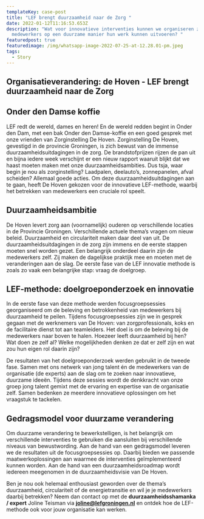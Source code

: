 ```yaml
---
templateKey: case-post
title: "LEF brengt duurzaamheid naar de Zorg "
date: 2022-01-12T11:16:53.653Z
description: "Wat voor innovatieve interventies kunnen we organiseren zodat onze
  medewerkers op een duurzame manier hun werk kunnen uitvoeren? "
featuredpost: true
featuredimage: /img/whatsapp-image-2022-07-25-at-12.28.01-pm.jpeg
tags:
  - Story
---
```

## Organisatieverandering: de Hoven - LEF brengt duurzaamheid naar de Zorg

## Onder den Damse koffie

LEF redt de wereld, dames en heren! En de wereld redden begint in Onder den Dam, met een bak Onder den Damse-koffie en een goed gesprek met onze vrienden van Zorginstelling De Hoven. Zorginstelling De Hoven, gevestigd in de provincie Groningen, is zich bewust van de immense duurzaamheidsuitdagingen in de zorg. De brandstofprijzen rijzen de pan uit en bijna iedere week verschijnt er een nieuw rapport waaruit blijkt dat we haast moeten maken met onze duurzaamheidsambities. Dus tsja, waar begin je nou als zorginstelling? Laadpalen, deelauto’s, zonnepanelen, afval scheiden? Allemaal goede acties. Om deze duurzaamheidsuitdagingen aan te gaan, heeft De Hoven gekozen voor de innovatieve LEF-methode, waarbij het betrekken van medewerkers een cruciale rol speelt.

## Duurzaamheidsambitie

De Hoven levert zorg aan (voornamelijk) ouderen op verschillende locaties in de Provincie Groningen. Verschillende actuele thema’s vragen om nieuw beleid. Duurzaamheid en circulariteit maken daar deel van uit. De duurzaamheidsuitdagingen in de zorg zijn immens en de eerste stappen moeten snel worden gezet. Een belangrijk onderdeel daarin zijn de medewerkers zelf. Zij maken de dagelijkse praktijk mee en moeten met de veranderingen aan de slag. De eerste fase van de LEF innovatie methode is zoals zo vaak een belangrijke stap: vraag de doelgroep. 

## LEF-methode: doelgroeponderzoek en innovatie

In de eerste fase van deze methode werden focusgroepsessies georganiseerd om de beleving en betrokkenheid van medewerkers bij duurzaamheid te peilen. Tijdens focusgroepsessies zijn we in gesprek gegaan met de werknemers van De Hoven: van zorgprofessionals, koks en de facilitaire dienst tot aan teamleiders. Het doel is om de beleving bij de medewerkers naar boven te halen. Hoezeer leeft duurzaamheid bij hen? Wat doen ze zelf al? Welke mogelijkheden denken ze dat er zelf zijn en wat zou hun eigen rol daarin zijn?

De resultaten van het doelgroeponderzoek werden gebruikt in de tweede fase. Samen met ons netwerk van jong talent én de medewerkers van de organisatie (de experts) aan de slag om te zoeken naar innovatieve, duurzame ideeën. Tijdens deze sessies wordt de denkkracht van onze groep jong talent gemixt met de ervaring en expertise van de organisatie zelf. Samen bedenken ze meerdere innovatieve oplossingen om het vraagstuk te tackelen. 

## Gedragsmodel voor duurzame verandering

Om duurzame verandering te bewerkstelligen, is het belangrijk om verschillende interventies te gebruiken die aansluiten bij verschillende niveaus van bewustwording. Aan de hand van een gedragsmodel leveren we de resultaten uit de focusgroepsessies op. Daarbij bieden we passende maatwerkoplossingen aan waarmee de interventies geïmplementeerd kunnen worden. Aan de hand van een duurzaamheidsroadmap wordt iedereen meegenomen in de duurzaamheidsvisie van De Hoven.

Ben je nou ook helemaal enthousiast geworden over de thema’s duurzaamheid, circulariteit of de energietransitie en wil je je medewerkers daarbij betrekken? Neem dan contact op met de **duurzaamheidsshamanka / expert** Joline Teisman via **joline@lefgroningen.nl** en ontdek hoe de LEF-methode ook voor jouw organisatie kan werken.